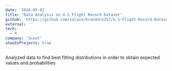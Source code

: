 ```yaml
---
date: '2016-05-01'
title: 'Data Analysis on U.S Flight Record Dataset'
github: 'https://github.com/salazarbrandon1257/U.S-Flight-Record-Dataset-Analysis'
external: ''
tech:
  - R
company: 'Scout'
showInProjects: true
---
```


Analyzed data to find best fitting distributions in order to obtain expected values and probabilities

